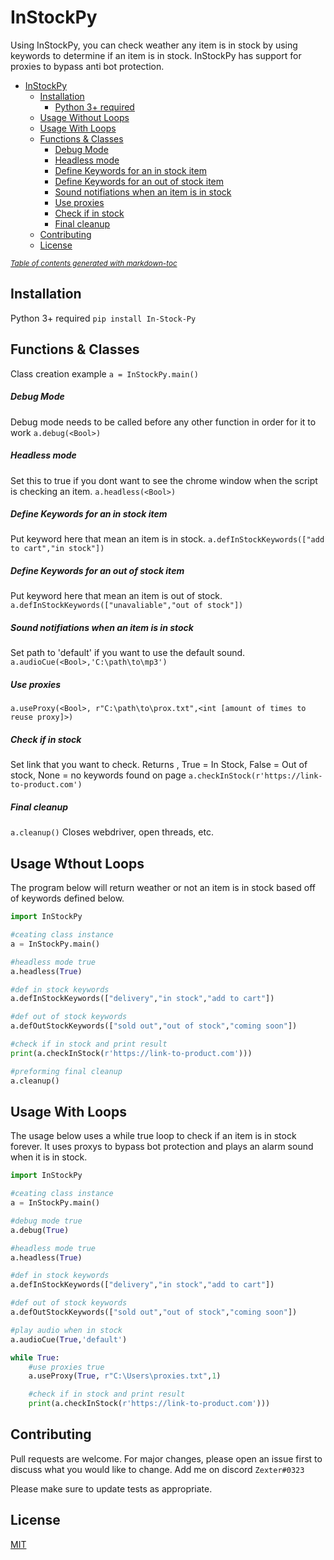 # InStockPy

Using InStockPy, you can check weather any item is in stock by using keywords to determine if an item is in stock. InStockPy has support for proxies to bypass anti bot protection.
- [InStockPy](#instockpy)
  * [Installation](#installation)
    + [Python 3+ required](#python-3--required)
  * [Usage Without Loops](#usage-without-loops)
  * [Usage With Loops](#usage-with-loops)
  * [Functions & Classes](#functions---classes)
    + [Debug Mode](#debug-mode)
    + [Headless mode](#headless-mode)
    + [Define Keywords for an in stock item](#define-keywords-for-an-in-stock-item)
    + [Define Keywords for an out of stock item](#define-keywords-for-an-out-of-stock-item)
    + [Sound notifiations when an item is in stock](#sound-notifiations-when-an-item-is-in-stock)
    + [Use proxies](#use-proxies)
    + [Check if in stock](#check-if-in-stock)
    + [Final cleanup](#final-cleanup)
  * [Contributing](#contributing)
  * [License](#license)

<small><i><a href='http://ecotrust-canada.github.io/markdown-toc/'>Table of contents generated with markdown-toc</a></i></small>

## Installation

Python 3+ required
`pip install In-Stock-Py`

## Functions & Classes
Class creation example
`a = InStockPy.main()`

##### Debug Mode
Debug mode needs to be called before any other function in order for it to work
`a.debug(<Bool>)` 

##### Headless mode
Set this to true if you dont want to see the chrome window when the script is checking an item.
`a.headless(<Bool>)`

##### Define Keywords for an in stock item
Put keyword here that mean an item is in stock.
`a.defInStockKeywords(["add to cart","in stock"])`

##### Define Keywords for an out of stock item
Put keyword here that mean an item is out of stock.
`a.defInStockKeywords(["unavaliable","out of stock"])`

##### Sound notifiations when an item is in stock
Set path to 'default' if you want to use the default sound.
`a.audioCue(<Bool>,'C:\path\to\mp3')`

##### Use proxies
`a.useProxy(<Bool>, r"C:\path\to\prox.txt",<int [amount of times to reuse proxy]>)`

##### Check if in stock
Set link that you want to check.
Returns <Bool>, True = In Stock, False = Out of stock, None = no keywords found on page
`a.checkInStock(r'https://link-to-product.com')`

##### Final cleanup
`a.cleanup()` Closes webdriver, open threads, etc.

## Usage Wthout Loops

The program below will return weather or not an item is in stock based off of keywords defined below.

```python
import InStockPy

#ceating class instance
a = InStockPy.main()

#headless mode true
a.headless(True)

#def in stock keywords
a.defInStockKeywords(["delivery","in stock","add to cart"])

#def out of stock keywords
a.defOutStockKeywords(["sold out","out of stock","coming soon"])

#check if in stock and print result
print(a.checkInStock(r'https://link-to-product.com')))

#preforming final cleanup
a.cleanup() 
```

## Usage With Loops
The usage below uses a while true loop to check if an item is in stock forever. It uses proxys to bypass bot protection and plays an alarm sound when it is in stock.  
```python
import InStockPy

#ceating class instance
a = InStockPy.main()

#debug mode true
a.debug(True)

#headless mode true
a.headless(True)

#def in stock keywords
a.defInStockKeywords(["delivery","in stock","add to cart"])

#def out of stock keywords
a.defOutStockKeywords(["sold out","out of stock","coming soon"])

#play audio when in stock
a.audioCue(True,'default')

while True:
    #use proxies true
    a.useProxy(True, r"C:\Users\proxies.txt",1)

    #check if in stock and print result
    print(a.checkInStock(r'https://link-to-product.com')))
````


## Contributing
Pull requests are welcome. For major changes, please open an issue first to discuss what you would like to change. Add me on discord `Zexter#0323`

Please make sure to update tests as appropriate.

## License
[MIT](https://choosealicense.com/licenses/mit/)
